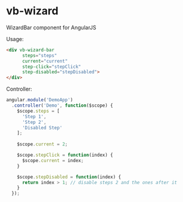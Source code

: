 # vb-wizard
WizardBar component for AngularJS

Usage:

```html
<div vb-wizard-bar
      steps="steps"
      current="current" 
      step-click="stepClick"
      step-disabled="stepDisabled">
</div>
```

Controller:

```javascript
angular.module('DemoApp')
  .controller('Demo', function($scope) {
    $scope.steps = [
      'Step 1',
      'Step 2',
      'Disabled Step'
    ];
			
    $scope.current = 2;

    $scope.stepClick = function(index) {
      $scope.current = index;
    }

    $scope.stepDisabled = function(index) {
      return index > 1; // disable steps 2 and the ones after it
    }
  });
```
